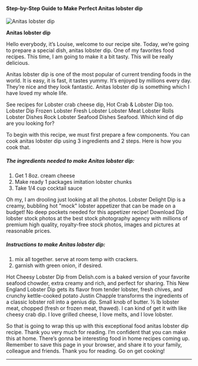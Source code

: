             

#### Step-by-Step Guide to Make Perfect Anitas lobster dip

![Anitas lobster dip](https://img-global.cpcdn.com/recipes/4919690983899136/751x532cq70/anitas-lobster-dip-recipe-main-photo.jpg)

**Anitas lobster dip**

Hello everybody, it’s Louise, welcome to our recipe site. Today, we’re going to prepare a special dish, anitas lobster dip. One of my favorites food recipes. This time, I am going to make it a bit tasty. This will be really delicious.

Anitas lobster dip is one of the most popular of current trending foods in the world. It is easy, it is fast, it tastes yummy. It’s enjoyed by millions every day. They’re nice and they look fantastic. Anitas lobster dip is something which I have loved my whole life.

See recipes for Lobster crab cheese dip, Hot Crab & Lobster Dip too. Lobster Dip Frozen Lobster Fresh Lobster Lobster Meat Lobster Rolls Lobster Dishes Rock Lobster Seafood Dishes Seafood. Which kind of dip are you looking for?

To begin with this recipe, we must first prepare a few components. You can cook anitas lobster dip using 3 ingredients and 2 steps. Here is how you cook that.

##### The ingredients needed to make Anitas lobster dip:

1.  Get 1 8oz. cream cheese
2.  Make ready 1 packages imitation lobster chunks
3.  Take 1/4 cup cocktail sauce

Oh my, I am drooling just looking at all the photos. Lobster Delight Dip is a creamy, bubbling hot "mock" lobster appetizer that can be made on a budget! No deep pockets needed for this appetizer recipe! Download Dip lobster stock photos at the best stock photography agency with millions of premium high quality, royalty-free stock photos, images and pictures at reasonable prices.

##### Instructions to make Anitas lobster dip:

1.  mix all together. serve at room temp with crackers.
2.  garnish with green onion, if desired.

Hot Cheesy Lobster Dip from Delish.com is a baked version of your favorite seafood chowder, extra creamy and rich, and perfect for sharing. This New England Lobster Dip gets its flavor from tender lobster, fresh chives, and crunchy kettle-cooked potato Justin Chapple transforms the ingredients of a classic lobster roll into a genius dip. Small knob of butter. ½ lb lobster meat, chopped (fresh or frozen meat, thawed). I can kind of get it with like cheesy crab dip. I love grilled cheese, I love melts, and I love lobster.

So that is going to wrap this up with this exceptional food anitas lobster dip recipe. Thank you very much for reading. I’m confident that you can make this at home. There’s gonna be interesting food in home recipes coming up. Remember to save this page in your browser, and share it to your family, colleague and friends. Thank you for reading. Go on get cooking!

* * *